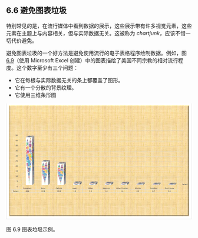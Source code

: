 ## 6.6 避免图表垃圾

特别常见的是，在流行媒体中看到数据的展示，这些展示带有许多视觉元素，这些元素在主题上与内容相关，但与实际数据无关。这被称为 _chartjunk_，应该不惜一切代价避免。

避免图表垃圾的一个好方法是避免使用流行的电子表格程序绘制数据。例如，图[6.9](#fig:chartJunk)（使用 Microsoft Excel 创建）中的图表描绘了美国不同宗教的相对流行程度。这个数字至少有三个问题：

*   它在每根与实际数据无关的条上都覆盖了图形。
*   它有一个分散的背景纹理。
*   它使用三维条形图

![An example of chart junk.](img/file37.png)

图 6.9 图表垃圾示例。